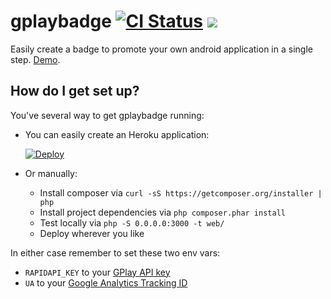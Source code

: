 # gplaybadge  [![CI Status](https://github.com/maxcanna/gplaybadge/workflows/CI/badge.svg)](https://github.com/maxcanna/gplaybadge/actions) [![](https://img.shields.io/github/license/maxcanna/gplaybadge.svg)](https://github.com/maxcanna/gplaybadge/blob/master/LICENSE)

Easily create a badge to promote your own android application in a single step. [Demo](http://gplay.ws).

## How do I get set up?

You've several way to get gplaybadge running:

* You can easily create an Heroku application:

  [![Deploy](https://www.herokucdn.com/deploy/button.svg)](https://heroku.com/deploy)

* Or manually:

  * Install composer via ``` curl -sS https://getcomposer.org/installer | php ```
  * Install project dependencies via ```php composer.phar install```
  * Test locally via ``` php -S 0.0.0.0:3000 -t web/ ```
  * Deploy wherever you like

In either case remember to set these two env vars:
* `RAPIDAPI_KEY` to your [GPlay API key](https://api.gplay.ws/)
* `UA` to your [Google Analytics Tracking ID](https://support.google.com/analytics/answer/1032385)
